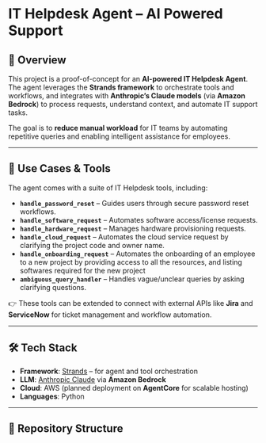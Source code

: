 # IT Helpdesk Agent – AI Powered Support  

## 📌 Overview  
This project is a proof-of-concept for an **AI-powered IT Helpdesk Agent**.  
The agent leverages the **Strands framework** to orchestrate tools and workflows, and integrates with **Anthropic’s Claude models** (via **Amazon Bedrock**) to process requests, understand context, and automate IT support tasks.  

The goal is to **reduce manual workload** for IT teams by automating repetitive queries and enabling intelligent assistance for employees.  

---

## 🚀 Use Cases & Tools  
The agent comes with a suite of IT Helpdesk tools, including:  

- **`handle_password_reset`** – Guides users through secure password reset workflows.  
- **`handle_software_request`** – Automates software access/license requests.  
- **`handle_hardware_request`** – Manages hardware provisioning requests.  
- **`handle_cloud_request`** – Automates the cloud service request by clarifying the project code and owner name.
- **`handle_onboarding_request`** – Automates the onboarding of an employee to a new project by providing access to all the resources, and listing softwares required for the new project
- **`ambiguous_query_handler`** – Handles vague/unclear queries by asking clarifying questions.  

👉 These tools can be extended to connect with external APIs like **Jira** and **ServiceNow** for ticket management and workflow automation.  

---

## 🛠 Tech Stack  
- **Framework**: [Strands](https://github.com/strands-framework) – for agent and tool orchestration  
- **LLM**: [Anthropic Claude](https://www.anthropic.com/) via **Amazon Bedrock**  
- **Cloud**: AWS (planned deployment on **AgentCore** for scalable hosting)  
- **Languages**: Python  

---

## 📂 Repository Structure  

